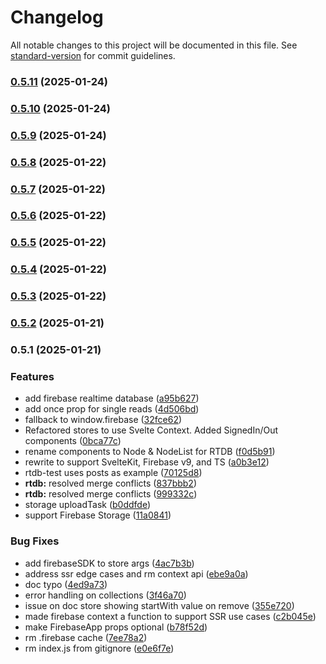 # Changelog

All notable changes to this project will be documented in this file. See [standard-version](https://github.com/conventional-changelog/standard-version) for commit guidelines.

### [0.5.11](https://github.com/alessandropettenuzzo96/sveltefire/compare/v0.5.10...v0.5.11) (2025-01-24)

### [0.5.10](https://github.com/alessandropettenuzzo96/sveltefire/compare/v0.5.9...v0.5.10) (2025-01-24)

### [0.5.9](https://github.com/alessandropettenuzzo96/sveltefire/compare/v0.5.8...v0.5.9) (2025-01-24)

### [0.5.8](https://github.com/alessandropettenuzzo96/sveltefire/compare/v0.5.7...v0.5.8) (2025-01-22)

### [0.5.7](https://github.com/alessandropettenuzzo96/sveltefire/compare/v0.5.6...v0.5.7) (2025-01-22)

### [0.5.6](https://github.com/alessandropettenuzzo96/sveltefire/compare/v0.5.5...v0.5.6) (2025-01-22)

### [0.5.5](https://github.com/alessandropettenuzzo96/sveltefire/compare/v0.5.4...v0.5.5) (2025-01-22)

### [0.5.4](https://github.com/alessandropettenuzzo96/sveltefire/compare/v0.5.3...v0.5.4) (2025-01-22)

### [0.5.3](https://github.com/alessandropettenuzzo96/sveltefire/compare/v0.5.2...v0.5.3) (2025-01-22)

### [0.5.2](https://github.com/alessandropettenuzzo96/sveltefire/compare/v0.5.1...v0.5.2) (2025-01-21)

### 0.5.1 (2025-01-21)


### Features

* add firebase realtime database ([a95b627](https://github.com/alessandropettenuzzo96/sveltefire/commit/a95b627177413887531841e9f9a0554d50c22c34))
* add once prop for single reads ([4d506bd](https://github.com/alessandropettenuzzo96/sveltefire/commit/4d506bddc0571bcbfd3b14ee4e15e37df4815c0f))
* fallback to window.firebase ([32fce62](https://github.com/alessandropettenuzzo96/sveltefire/commit/32fce627fae5a442959f9bb27f0379c4bb51dc54))
* Refactored stores to use Svelte Context. Added SignedIn/Out components ([0bca77c](https://github.com/alessandropettenuzzo96/sveltefire/commit/0bca77cd75f8d7fc43a50e845283fa965033ea7b))
* rename components to Node & NodeList for RTDB ([f0d5b91](https://github.com/alessandropettenuzzo96/sveltefire/commit/f0d5b919e9c8e94b97ae070d19bff8f8c6c4cffb))
* rewrite to support SvelteKit, Firebase v9, and TS ([a0b3e12](https://github.com/alessandropettenuzzo96/sveltefire/commit/a0b3e12c13b077db3268a6e4c28853183c9117de))
* rtdb-test uses posts as example ([70125d8](https://github.com/alessandropettenuzzo96/sveltefire/commit/70125d8c51394f3c00ebda2fe86e7d99d55a1749))
* **rtdb:** resolved merge conflicts ([837bbb2](https://github.com/alessandropettenuzzo96/sveltefire/commit/837bbb204f2034b6d9140efe766945df1c81e7f5))
* **rtdb:** resolved merge conflicts ([999332c](https://github.com/alessandropettenuzzo96/sveltefire/commit/999332c33ad93637c6d871dc9c0562dd1b04da46))
* storage uploadTask ([b0ddfde](https://github.com/alessandropettenuzzo96/sveltefire/commit/b0ddfdeb9256a08845e16e2384a9c5b69d841337))
* support Firebase Storage ([11a0841](https://github.com/alessandropettenuzzo96/sveltefire/commit/11a084166d3481be5ddbfd20c07bd7515685aff4))


### Bug Fixes

* add firebaseSDK to store args ([4ac7b3b](https://github.com/alessandropettenuzzo96/sveltefire/commit/4ac7b3be32885db19cc150b79b71ef7972318493))
* address ssr edge cases and  rm context api ([ebe9a0a](https://github.com/alessandropettenuzzo96/sveltefire/commit/ebe9a0aaacb8a3d7c34fe7aedae61bf133b5df4c))
* doc typo ([4ed9a73](https://github.com/alessandropettenuzzo96/sveltefire/commit/4ed9a73e14d2362cd84d41f5f17bc2d46c3febe4))
* error handling on collections ([3f46a70](https://github.com/alessandropettenuzzo96/sveltefire/commit/3f46a70f47f342d77b7f4888dbcd9a06d61d94cc))
* issue on doc store showing startWith value on remove ([355e720](https://github.com/alessandropettenuzzo96/sveltefire/commit/355e7209ce2235add7a9ac1ed69e4a3b6779952c))
* made firebase context a function to support SSR use cases ([c2b045e](https://github.com/alessandropettenuzzo96/sveltefire/commit/c2b045e55e74513977d4fdcf4b643a0f29179d27))
* make FirebaseApp props optional ([b78f52d](https://github.com/alessandropettenuzzo96/sveltefire/commit/b78f52dce8e188fb87d9494fb7631150cc5139b7))
* rm .firebase cache ([7ee78a2](https://github.com/alessandropettenuzzo96/sveltefire/commit/7ee78a26826f450ac977499df9085f622375cdce))
* rm index.js from gitignore ([e0e6f7e](https://github.com/alessandropettenuzzo96/sveltefire/commit/e0e6f7e6852906ded59864a973e4184bef54cdbb))
